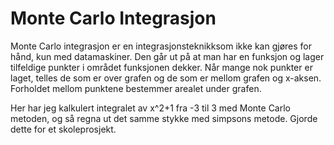 # Monte Carlo Integrasjon

Monte Carlo integrasjon er en integrasjonsteknikksom ikke kan gjøres for hånd, kun med datamaskiner. Den går ut på at man har en funksjon og lager tilfeldige punkter i området funksjonen dekker. Når mange nok punkter er laget, telles de som er over grafen og de som er mellom grafen og x-aksen. Forholdet mellom punktene bestemmer arealet under grafen.

Her har jeg kalkulert integralet av x^2+1 fra -3 til 3 med Monte Carlo metoden, og så regna ut det samme stykke med simpsons metode. Gjorde dette for et skoleprosjekt. 
